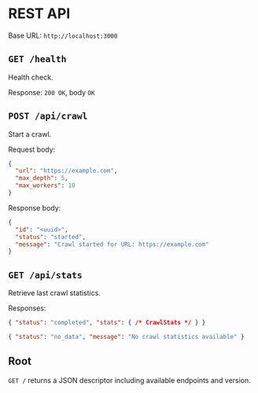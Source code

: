 # REST API

Base URL: `http://localhost:3000`

## `GET /health`
Health check.

Response: `200 OK`, body `OK`

## `POST /api/crawl`
Start a crawl.

Request body:
```json
{
  "url": "https://example.com",
  "max_depth": 5,
  "max_workers": 10
}
```

Response body:
```json
{
  "id": "<uuid>",
  "status": "started",
  "message": "Crawl started for URL: https://example.com"
}
```

## `GET /api/stats`
Retrieve last crawl statistics.

Responses:
```json
{ "status": "completed", "stats": { /* CrawlStats */ } }
```
```json
{ "status": "no_data", "message": "No crawl statistics available" }
```

## Root
`GET /` returns a JSON descriptor including available endpoints and version.
